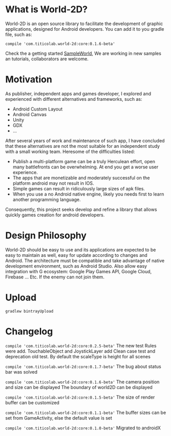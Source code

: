
# What is World-2D?
World-2D is an open source library to facilitate the development of graphic applications, designed for Android developers. You can add it to you gradle file, such as: 

`compile 'com.titicolab.world-2d:core:0.1.6-beta'`

Check the a getting started [SampleWorld](https://github.com/worldtwod/SampleWorld), We are working in new samples an tutorials, collaborators are welcome.

# Motivation
As publisher, independent apps and games developer, I explored and experienced with different alternatives and frameworks, such as:
* Android Custom Layout 
* Android Canvas
* Unity
* GDX
* ...

After several years of work and maintenance of such app, I have concluded that these alternatives are not the most suitable for an independent study with a small working team. Heresome of the difficulties listed: 
* Publish a multi-platform game can be a truly Herculean effort, open many battlefronts can be overwhelming. At end you get a worse user experience.
* The apps that are monetizable and moderately successful on the platform android may not result in IOS.
* Simple games can result in ridiculously large sizes of apk files.
* When you use a no Android native engine, likely you needs first to learn another programming language. 

Consequently, this project seeks develop and refine a library that allows quickly games creation for android developers. 

# Design Philosophy
World-2D should be easy to use and its applications are expected to be easy to maintain as well, easy for update according to changes and Android.  The architecture must be compatible and take advantage of native development environment, such as Android Studio. Also allow easy integration with  G ecosystem: Google Play Games API, Google Cloud, Firebase ... Etc. If the enemy can not join them.

# Upload 
`gradlew bintrayUpload`

# Changelog
 
  `compile 'com.titicolab.world-2d:core:0.2.5-beta'`
   The new test Rules were add.
   TouchableObject and JoystickLayer add
   Clean case test and deprecation old test. 
   By default the scaleType is height for all scenes  
   
 `compile 'com.titicolab.world-2d:core:0.1.7-beta'`
  The bug about status bar was solved
 
 `compile 'com.titicolab.world-2d:core:0.1.6-beta'`
     The camera position and size can be displayed
     The boundary of world2D can be displayed
  
 `compile 'com.titicolab.world-2d:core:0.1.5-beta'`
    The size of render buffer can be customized
    
 `compile 'com.titicolab.world-2d:core:0.1.1-beta'`
        The buffer sizes can be set from GameActivity, else the default value is set
        
 `compile 'com.titicolab.world-2d:core:0.1.0-beta'`
    Migrated to androidX
      